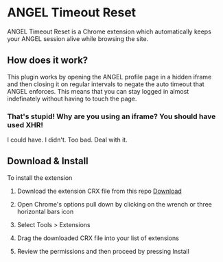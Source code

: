 ANGEL Timeout Reset
===================

ANGEL Timeout Reset is a Chrome extension which automatically keeps your ANGEL session alive while browsing the site.

How does it work?
-----------------

This plugin works by opening the ANGEL profile page in a hidden iframe and then closing it on regular intervals to negate the auto timeout that ANGEL enforces. This means that you can stay logged in almost indefinately without having to touch the page.

### That's stupid! Why are you using an iframe? You should have used XHR!
I could have. I didn't. Too bad. Deal with it.

Download & Install
------------------

To install the extension

1.	Download the extension CRX file from this repo [Download](https://github.com/azend/AngelTimeoutReset/blob/master/AngelTimeoutReset.crx?raw=true)

2.	Open Chrome's options pull down by clicking on the wrench or three horizontal bars icon

3.	Select Tools > Extensions

4.	Drag the downloaded CRX file into your list of extensions

5.	Review the permissions and then proceed by pressing Install

